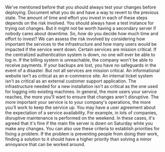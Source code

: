 We've mentioned before that you should always test your changes before
deploying. Document what you do and have a way to revert to the previous state.
The amount of time and effort you invest in each of these steps depends on the
risk involved. You should always have a test instance for trying out changes.
But it might not be worth having a secondary server if nobody cares about
downtime. So, how do you decide how much time and effort to invest? We can
assess the risk involved by considering how important the services to the
infrastructure and how many users would be impacted if the service went down.
Certain services are mission critical. If the centralized authentication system
is down, no one will ever be able to log in. If the billing system is
unreachable, the company won't be able to receive payments. If your backups are
lost, you have no safeguards in the event of a disaster. But not all services
are mission critical. An informational website isn't as critical as an
e-commerce site. An internal ticket system isn't as critical as an external
customer support application. The infrastructure needed for a new installation
isn't as critical as the one used for logging into existing machines. In
general, the more users your service reaches, the more you'll want to ensure
that changes aren't disruptive. The more important your service is to your
company's operations, the more you'll work to keep the service up. You may have
a user agreement about the expectation of a service availability. For example,
in lots of companies, disruptive maintenance is performed on the weekend. In
these cases, it's agreed that it's fine if the main file server is down on
Saturday while you make any changes. You can also use these criteria to
establish priorities for fixing a problem. If the problem is preventing people
from doing their work, finding a solution to it should have a higher priority
than solving a minor annoyance that can be worked around.